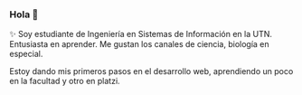 ### Hola 👋

✨ Soy estudiante de Ingeniería en Sistemas de Información en la UTN. Entusiasta en aprender. Me gustan los canales de ciencia, biología en especial.

Estoy dando mis primeros pasos en el desarrollo web, aprendiendo un poco en la facultad y otro en platzi.
<!--
**mari967/mari967** is a ✨ _special_ ✨ repository because its `README.md` (this file) appears on your GitHub profile.


Here are some ideas to get you started:

- 🔭 I’m currently working on ...
- 🌱 I’m currently learning ...
- 👯 I’m looking to collaborate on ...
- 🤔 I’m looking for help with ...
- 💬 Ask me about ...
- 📫 How to reach me: ...
- 😄 Pronouns: ...
- ⚡ Fun fact: ...
-->
